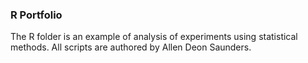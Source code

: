 ### R Portfolio

The R folder is an example of analysis of experiments using statistical methods. All scripts are authored by Allen Deon Saunders. 
